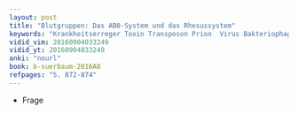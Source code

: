 ```yaml
---
layout: post
title: "Blutgruppen: Das AB0-System und das Rhesussystem"
keywords: "Krankheitserreger Toxin Transposon Prion  Virus Bakteriophage Bakterium Parasit Fungus"
vidid_vim: 20160904033249
vidid_yt: 20160904033249
anki: "nourl"
book: b-suerbaum-2016A8
refpages: "S. 872-874"
---
```

- Frage
